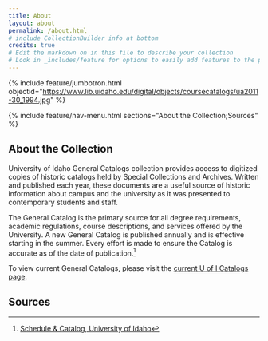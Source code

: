 ```yaml
---
title: About
layout: about
permalink: /about.html
# include CollectionBuilder info at bottom
credits: true
# Edit the markdown on in this file to describe your collection
# Look in _includes/feature for options to easily add features to the page
---
```


{% include feature/jumbotron.html objectid="https://www.lib.uidaho.edu/digital/objects/coursecatalogs/ua2011-30_1994.jpg" %} 

{% include feature/nav-menu.html sections="About the Collection;Sources" %}

## About the Collection

University of Idaho General Catalogs collection provides access to digitized copies of historic catalogs held by Special Collections and Archives.
Written and published each year, these documents are a useful source of historic information about campus and the university as it was presented to contemporary students and staff.

The General Catalog is the primary source for all degree requirements, academic regulations, course descriptions, and services offered by the University. 
A new General Catalog is published annually and is effective starting in the summer. 
Every effort is made to ensure the Catalog is accurate as of the date of publication.[^1]

To view current General Catalogs, please visit the [current U of I Catalogs page](https://www.uidaho.edu/registrar/classes/catalogs).

## Sources

[^1]: [Schedule & Catalog, University of Idaho](https://www.uidaho.edu/registrar/classes)
